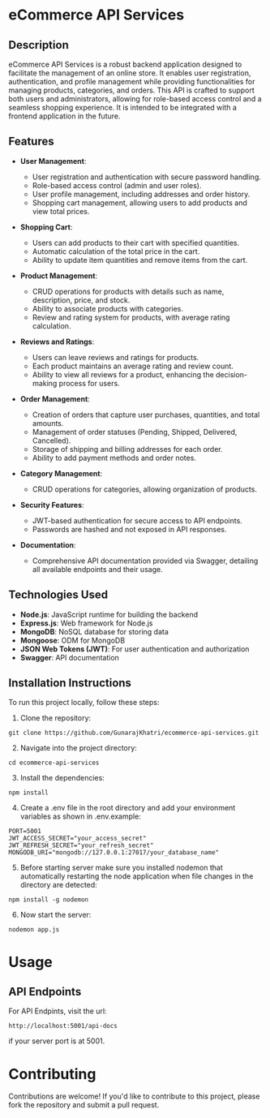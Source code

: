 # eCommerce API Services

## Description
eCommerce API Services is a robust backend application designed to facilitate the management of an online store. It enables user registration, authentication, and 
profile management while providing functionalities for managing products, categories, and orders. This API is crafted to support both users and administrators, allowing 
for role-based access control and a seamless shopping experience. It is intended to be integrated with a frontend application in the future.

## Features
- **User Management**: 
  - User registration and authentication with secure password handling.
  - Role-based access control (admin and user roles).
  - User profile management, including addresses and order history.
  - Shopping cart management, allowing users to add products and view total prices.

- **Shopping Cart**: 
  - Users can add products to their cart with specified quantities.
  - Automatic calculation of the total price in the cart.
  - Ability to update item quantities and remove items from the cart.

- **Product Management**: 
  - CRUD operations for products with details such as name, description, price, and stock.
  - Ability to associate products with categories.
  - Review and rating system for products, with average rating calculation.

- **Reviews and Ratings**: 
  - Users can leave reviews and ratings for products.
  - Each product maintains an average rating and review count.
  - Ability to view all reviews for a product, enhancing the decision-making process for users.

- **Order Management**: 
  - Creation of orders that capture user purchases, quantities, and total amounts.
  - Management of order statuses (Pending, Shipped, Delivered, Cancelled).
  - Storage of shipping and billing addresses for each order.
  - Ability to add payment methods and order notes.

- **Category Management**: 
  - CRUD operations for categories, allowing organization of products.

- **Security Features**: 
  - JWT-based authentication for secure access to API endpoints.
  - Passwords are hashed and not exposed in API responses.

- **Documentation**: 
  - Comprehensive API documentation provided via Swagger, detailing all available endpoints and their usage.

## Technologies Used
- **Node.js**: JavaScript runtime for building the backend
- **Express.js**: Web framework for Node.js
- **MongoDB**: NoSQL database for storing data
- **Mongoose**: ODM for MongoDB
- **JSON Web Tokens (JWT)**: For user authentication and authorization
- **Swagger**: API documentation

## Installation Instructions
To run this project locally, follow these steps:

1. Clone the repository:
  ```
git clone https://github.com/GunarajKhatri/ecommerce-api-services.git
  ```
2. Navigate into the project directory:
 ```
cd ecommerce-api-services
```
3. Install the dependencies:
```
npm install
```
4. Create a .env file in the root directory and add your environment variables as shown in .env.example:
```
PORT=5001
JWT_ACCESS_SECRET="your_access_secret"
JWT_REFRESH_SECRET="your_refresh_secret"
MONGODB_URI="mongodb://127.0.0.1:27017/your_database_name"
```
5. Before starting server make sure you installed nodemon that automatically restarting the node application when file changes in the directory are detected:
```
npm install -g nodemon
```
6. Now start the server:
```
nodemon app.js
```
# Usage

## API Endpoints
For API Endpints, visit the url:
```
http://localhost:5001/api-docs
```
if your server port is at 5001.

# Contributing
Contributions are welcome! If you'd like to contribute to this project, please fork the repository and submit a pull request.

